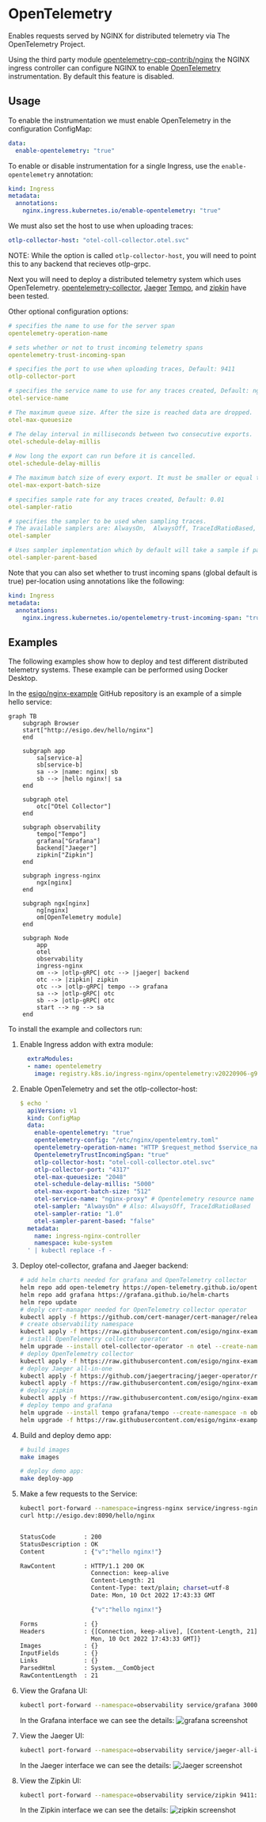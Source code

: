 # OpenTelemetry

Enables requests served by NGINX for distributed telemetry via The OpenTelemetry Project.

Using the third party module [opentelemetry-cpp-contrib/nginx](https://github.com/open-telemetry/opentelemetry-cpp-contrib/tree/main/instrumentation/nginx) the NGINX ingress controller can configure NGINX to enable [OpenTelemetry](http://opentelemetry.io) instrumentation.
By default this feature is disabled.

## Usage

To enable the instrumentation we must enable OpenTelemetry in the configuration ConfigMap:
```yaml
data:
  enable-opentelemetry: "true"
```

To enable or disable instrumentation for a single Ingress, use
the `enable-opentelemetry` annotation:
```yaml
kind: Ingress
metadata:
  annotations:
    nginx.ingress.kubernetes.io/enable-opentelemetry: "true"
```

We must also set the host to use when uploading traces:

```yaml
otlp-collector-host: "otel-coll-collector.otel.svc"
```
NOTE: While the option is called `otlp-collector-host`, you will need to point this to any backend that recieves otlp-grpc.

Next you will need to deploy a distributed telemetry system which uses OpenTelemetry.
[opentelemetry-collector](https://github.com/open-telemetry/opentelemetry-collector), [Jaeger](https://www.jaegertracing.io/)
[Tempo](https://github.com/grafana/tempo), and [zipkin](https://zipkin.io/)
have been tested.

Other optional configuration options:
```yaml
# specifies the name to use for the server span
opentelemetry-operation-name

# sets whether or not to trust incoming telemetry spans
opentelemetry-trust-incoming-span

# specifies the port to use when uploading traces, Default: 9411
otlp-collector-port

# specifies the service name to use for any traces created, Default: nginx
otel-service-name

# The maximum queue size. After the size is reached data are dropped.
otel-max-queuesize

# The delay interval in milliseconds between two consecutive exports.
otel-schedule-delay-millis
        
# How long the export can run before it is cancelled.
otel-schedule-delay-millis

# The maximum batch size of every export. It must be smaller or equal to maxQueueSize.
otel-max-export-batch-size

# specifies sample rate for any traces created, Default: 0.01
otel-sampler-ratio

# specifies the sampler to be used when sampling traces.
# The available samplers are: AlwaysOn,  AlwaysOff, TraceIdRatioBased, Default: AlwaysOff
otel-sampler

# Uses sampler implementation which by default will take a sample if parent Activity is sampled, Default: false
otel-sampler-parent-based
```

Note that you can also set whether to trust incoming spans (global default is true) per-location using annotations like the following:
```yaml
kind: Ingress
metadata:
  annotations:
    nginx.ingress.kubernetes.io/opentelemetry-trust-incoming-span: "true"
```

## Examples

The following examples show how to deploy and test different distributed telemetry systems. These example can be performed using Docker Desktop.

In the [esigo/nginx-example](https://github.com/esigo/nginx-example)
GitHub repository is an example of a simple hello service:

```mermaid
graph TB
    subgraph Browser
    start["http://esigo.dev/hello/nginx"]
    end

    subgraph app
        sa[service-a]
        sb[service-b]
        sa --> |name: nginx| sb
        sb --> |hello nginx!| sa
    end

    subgraph otel
        otc["Otel Collector"] 
    end

    subgraph observability
        tempo["Tempo"]
        grafana["Grafana"]
        backend["Jaeger"]
        zipkin["Zipkin"]
    end

    subgraph ingress-nginx
        ngx[nginx]
    end

    subgraph ngx[nginx]
        ng[nginx]
        om[OpenTelemetry module]
    end

    subgraph Node
        app
        otel
        observability
        ingress-nginx
        om --> |otlp-gRPC| otc --> |jaeger| backend
        otc --> |zipkin| zipkin
        otc --> |otlp-gRPC| tempo --> grafana
        sa --> |otlp-gRPC| otc
        sb --> |otlp-gRPC| otc
        start --> ng --> sa
    end
```

To install the example and collectors run:

1. Enable Ingress addon with extra module:

    ```yaml
      extraModules:
      - name: opentelemetry
        image: registry.k8s.io/ingress-nginx/opentelemetry:v20220906-g981ce38a7@sha256:aa079daa7efd93aa830e26483a49a6343354518360929494bad1d0ad3303142e
    ```

2. Enable OpenTelemetry and set the otlp-collector-host:

    ```yaml
    $ echo '
      apiVersion: v1
      kind: ConfigMap
      data:
        enable-opentelemetry: "true"
        opentelemetry-config: "/etc/nginx/opentelemtry.toml"
        opentelemetry-operation-name: "HTTP $request_method $service_name $uri"
        OpentelemetryTrustIncomingSpan: "true"
        otlp-collector-host: "otel-coll-collector.otel.svc"
        otlp-collector-port: "4317"
        otel-max-queuesize: "2048"
        otel-schedule-delay-millis: "5000"
        otel-max-export-batch-size: "512"
        otel-service-name: "nginx-proxy" # Opentelemetry resource name
        otel-sampler: "AlwaysOn" # Also: AlwaysOff, TraceIdRatioBased
        otel-sampler-ratio: "1.0"
        otel-sampler-parent-based: "false"
      metadata:
        name: ingress-nginx-controller
        namespace: kube-system
      ' | kubectl replace -f -
    ```

4. Deploy otel-collector, grafana and Jaeger backend:

    ```bash
    # add helm charts needed for grafana and OpenTelemetry collector
    helm repo add open-telemetry https://open-telemetry.github.io/opentelemetry-helm-charts
    helm repo add grafana https://grafana.github.io/helm-charts
    helm repo update
    # deply cert-manager needed for OpenTelemetry collector operator
    kubectl apply -f https://github.com/cert-manager/cert-manager/releases/download/v1.9.1/cert-manager.yaml
    # create observability namespace
    kubectl apply -f https://raw.githubusercontent.com/esigo/nginx-example/main/observability/namespace.yaml
    # install OpenTelemetry collector operator
    helm upgrade --install otel-collector-operator -n otel --create-namespace open-telemetry/opentelemetry-operator
    # deploy OpenTelemetry collector
    kubectl apply -f https://raw.githubusercontent.com/esigo/nginx-example/main/observability/collector.yaml
    # deploy Jaeger all-in-one
    kubectl apply -f https://github.com/jaegertracing/jaeger-operator/releases/download/v1.37.0/jaeger-operator.yaml -n observability
    kubectl apply -f https://raw.githubusercontent.com/esigo/nginx-example/main/observability/jaeger.yaml -n observability
    # deploy zipkin
    kubectl apply -f https://raw.githubusercontent.com/esigo/nginx-example/main/observability/zipkin.yaml -n observability
    # deploy tempo and grafana
	helm upgrade --install tempo grafana/tempo --create-namespace -n observability
	helm upgrade -f https://raw.githubusercontent.com/esigo/nginx-example/main/observability/grafana/grafana-values.yaml --install grafana grafana/grafana --create-namespace -n observability
    ```

3. Build and deploy demo app:

    ```bash
    # build images
    make images

    # deploy demo app:
    make deploy-app
    ```

5. Make a few requests to the Service:

    ```bash
    kubectl port-forward --namespace=ingress-nginx service/ingress-nginx-controller 8090:80
    curl http://esigo.dev:8090/hello/nginx


    StatusCode        : 200
    StatusDescription : OK
    Content           : {"v":"hello nginx!"}

    RawContent        : HTTP/1.1 200 OK
                        Connection: keep-alive
                        Content-Length: 21
                        Content-Type: text/plain; charset=utf-8
                        Date: Mon, 10 Oct 2022 17:43:33 GMT

                        {"v":"hello nginx!"}

    Forms             : {}
    Headers           : {[Connection, keep-alive], [Content-Length, 21], [Content-Type, text/plain; charset=utf-8], [Date,
                        Mon, 10 Oct 2022 17:43:33 GMT]}
    Images            : {}
    InputFields       : {}
    Links             : {}
    ParsedHtml        : System.__ComObject
    RawContentLength  : 21
    ```

6. View the Grafana UI:

    ```bash
    kubectl port-forward --namespace=observability service/grafana 3000:80
    ```
    In the Grafana interface we can see the details:
    ![grafana screenshot](../../images/otel-grafana-demo.png "grafana screenshot")

7. View the Jaeger UI:

    ```bash
    kubectl port-forward --namespace=observability service/jaeger-all-in-one-query 16686:16686
    ```
    In the Jaeger interface we can see the details:
    ![Jaeger screenshot](../../images/otel-jaeger-demo.png "Jaeger screenshot")

8. View the Zipkin UI:

    ```bash
    kubectl port-forward --namespace=observability service/zipkin 9411:9411
    ```
    In the Zipkin interface we can see the details:
    ![zipkin screenshot](../../images/otel-zipkin-demo.png "zipkin screenshot")
